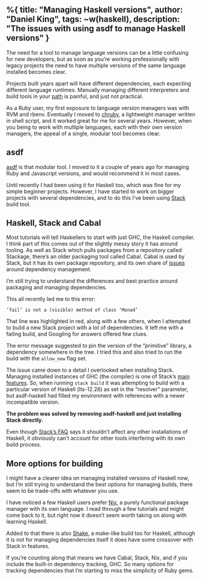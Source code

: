 %{
  title: "Managing Haskell versions",
  author: "Daniel King",
  tags: ~w(haskell),
  description: "The issues with using asdf to manage Haskell versions"
}
---
<p>The need for a tool to manage language versions can be a little confusing for new developers, but as soon as you’re working professionally with legacy projects the need to have multiple versions of the same language installed becomes clear.</p>



<p>Projects built years apart will have different dependencies, each expecting different language runtimes. Manually managing different interpreters and build tools in your <a href="https://en.wikipedia.org/wiki/PATH_(variable)">path</a> is painful, and just not practical.</p>



<p>As a Ruby user, my first exposure to language version managers was with RVM and rbenv. Eventually I moved to <a href="https://github.com/postmodern/chruby">chruby</a>, a lightweight manager written in shell script, and it worked great for me for several years. However, when you being to work with multiple languages, each with their own version managers, the appeal of a single, modular tool becomes clear.</p>



<h2>asdf</h2>



<p><a href="https://asdf-vm.com">asdf</a> is that modular tool. I moved to it a couple of years ago for managing Ruby and Javascript versions, and would recommend it in most cases.</p>



<p>Until recently I had been using it for Haskell too, which was fine for my simple beginner projects. However, I have started to work on bigger projects with several dependencies, and to do this I’ve been using <a href="https://danielking.dev/posts/haskellstack.org/">Stack</a> build tool.</p>



<h2>Haskell, Stack and Cabal</h2>



<p>Most tutorials will tell Haskellers to start with just GHC, the Haskell compiler. I think part of this comes out of the slightly messy story it has around tooling. As well as Stack which pulls packages from a repository called Stackage, there’s an older packaging tool called Cabal. Cabal is used by Stack, but it has its own package repository, and its own share of <a href="https://en.wikipedia.org/wiki/Cabal_(software)#Criticism">issues</a> around dependency management.</p>



<p>I’m still trying to understand the differences and best practice around packaging and managing dependencies.</p>



<p>This all recently led me to this error:</p>



<pre class="wp-block-code"><code>‘fail’ is not a (visible) method of class ‘Monad’</code></pre>



<p>That line was highlighted in red, along with a few others, when I attempted to build a new Stack project with a lot of dependencies. It left me with a failing build, and Googling for answers offered few clues.</p>



<p>The error message suggested to pin the version of the “primitive” library, a dependency somewhere in the tree. I tried this and also tried to run the build with the <code>allow_new</code> flag set.</p>



<p>The issue came down to a detail I overlooked when installing Stack. Managing installed instances of GHC (the compiler) is one of Stack’s <a href="https://docs.haskellstack.org/en/stable/GUIDE/#stacks-functions">main features</a>. So, when running <code>stack build</code> it was attempting to build with a particular version of Haskell (lts-12.26) as set in the “resolver” parameter, but asdf-haskell had filled my environment with references with a newer incompatible version.</p>



<p><strong>The problem was solved by removing asdf-haskell and just installing Stack directly.</strong></p>



<p>Even though <a href="https://docs.haskellstack.org/en/stable/faq/#where-is-stack-installed-and-will-it-interfere-with-ghc-etc-i-already-have-installed">Stack’s FAQ</a> says it shouldn’t affect any other installations of Haskell, it obviously can’t account for other tools interfering with its own build process.</p>



<h2>More options for building</h2>



<p>I might have a clearer idea on managing installed versions of Haskell now, but I’m still trying to understand the best options for managing builds, there seem to be trade-offs with whatever you use.</p>



<p>I have noticed a few Haskell users prefer <a href="https://nixos.org/nix/">Nix</a>, a purely functional package manager with its own language. I read through a few tutorials and might come back to it, but right now it doesn’t seem worth taking on along with learning Haskell.</p>



<p>Added to that there is also <a href="https://shakebuild.com/why">Shake</a>, a make-like build too for Haskell, although it is not for managing dependencies itself it does have some crossover with Stack in features.</p>



<p>If you’re counting along that means we have Cabal, Stack, Nix, and if you include the built-in dependency tracking, GHC. So many options for tracking dependencies that I’m starting to miss the simplicity of Ruby gems.</p>
